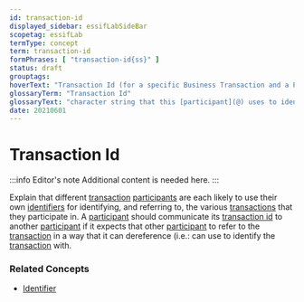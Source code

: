 ```yaml
---
id: transaction-id
displayed_sidebar: essifLabSideBar
scopetag: essifLab
termType: concept
term: transaction-id
formPhrases: [ "transaction-id{ss}" ]
status: draft
grouptags:
hoverText: "Transaction Id (for a specific Business Transaction and a Participant): character string that this Participant uses to identify, and refer to, that Business Transaction."
glossaryTerm: "Transaction Id"
glossaryText: "character string that this [participant](@) uses to identify, and refer to, that [business transaction](transaction@)."
date: 20210601
---
```


# Transaction Id

:::info Editor's note
Additional content is needed here.
:::

Explain that different [transaction](@) [participants](@) are each likely to use their own [identifiers](@) for identifying, and referring to, the various [transactions](@) that they participate in. A [participant](@) should communicate its [transaction id](@) to another [participant](@) if it expects that other [participant](@) to refer to the [transaction](@) in a way that it can dereference (i.e.: can use to identify the [transaction](@) with.

### Related Concepts

- [Identifier](@)
